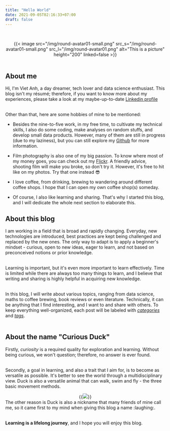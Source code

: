 ```yaml
---
title: "Hello World"
date: 2021-09-05T02:16:33+07:00
draft: false
---
```


&nbsp;
<center> {{< image src="/img/round-avatar01-small.png" src_s="/img/round-avatar01-small.png" src_l="/img/round-avatar01.png" alt="This is a picture" height="200" linked=false >}} </center>
&nbsp;

## About me

Hi, I'm Viet Anh, a day dreamer, tech lover and data science enthusiast. This blog isn't my résumé; therefore, if you want to know more about my experiences, please take a look at my maybe-up-to-date <a href="https://www.linkedin.com/in/viet-anh-nguyen-16116710a/">Linkedin profile</a>
<br/><br/>

Other than that, here are some hobbies of mine to be mentioned:

- Besides the nine-to-five work, in my free time, to cultivate my technical skills, I also do some coding, make analyses on random stuffs, and develop small data products. However, many of them are still in progress (due to my laziness), but you can still explore my <a href="https://github.com/vietanhnl95">Github</a> for more information.  

- Film photography is also one of my big passion. To know where most of my money goes, you can check out my <a href="https://www.flickr.com/photos/140409911@N03/">Flickr</a>. A friendly advice, shooting film will make you broke, so don't try it. However, it's free to hit like on my photos. Try that one instead :sunglasses:

- I love coffee, from drinking, brewing to wandering around different coffee shops. I hope that I can open my own coffee shop(s) someday.

- Of course, I also like learning and sharing. That's why I started this blog, and I will dedicate the whole next section to elaborate this.

## About this blog

I am working in a field that is broad and rapidly changing. Everyday, new technologies are introduced, best practices are kept being challenged and replaced by the new ones. The only way to adapt is to apply a beginner's mindset - curious, open to new ideas, eager to learn, and not based on preconceived notions or prior knowledge.
<br/><br/>

Learning is important, but it's even more important to learn effectively. Time is limited while there are always too many things to learn, and I believe that writing and sharing is highly helpful in acquiring new knowledge.
<br/><br/>

In this blog, I will write about various topics, ranging from data science, maths to coffee brewing, book reviews or even literature. Technically, it can be anything that I find interesting, and I want to and share with others. To keep everything well-organized, each post will be labeled with <a href="/categories">_categories_</a> and <a href="/tags">_tags_</a>.
<br/><br/>


## About the name "Curious Duck"

Firstly, _curiosity_ is a required quality for exploration and learning. Without being curious, we won't question; therefore, no answer is ever found.
<br/><br/>

Secondly, a goal in learning, and also a trait that I aim for, is to become as versatile as possible. It's better to see the world through a multidisciplinary view. Duck is also a versatile animal that can walk, swim and fly - the three basic movement methods.
<center> {{<image src="duck.jpeg" alt=" ">}} </center>
The other reason is Duck is also a nickname that many friends of mine call me, so it came first to my mind when giving this blog a name :laughing:.
<br/><br/>

**Learning is a lifelong journey**, and I hope you will enjoy this blog.

<!-- Mortimer Adler, a famous American philosopher once said in his famous book _How to Read a Book: The Classic Guide to Intelligent Reading_ that “The person who says he knows what he thinks but cannot express it usually does not know what he thinks." -->

<!-- You might wonder that this blog is named "Curious Duck"?

Firstly, duck is a versatile animal because it can walk, swim, and fly


What is curious: **"A desire to know or learn"**

Why:

- We always want to be wise, but being wise does not mean you have to have all the answers. Instead, we know how to look for the answer and will look for the answers
- The world is changing more rapidly than ever. So besides acquiring knowledge, we also need to update it frequently

being willing and able to question your knowledge and the knowledge of others is how you keep improving. Learning is a journey.

beginner’s mind – curious, open to new ideas, eager to learn, and not based on preconceived notions or prior knowledge.


Albert Einstein’s famous words, “I have no special talent. I am only passionately curious.” We might well quibble with the notion that Einstein had no “special talent,” but he wouldn’t have solved the riddles of the universe if not for his passionate curiosity. Then I came across another Einstein quote: “The important thing is not to stop questioning. Curiosity has its own reason for existence.

the only constant is change


## Why I write and share?



What does it mean to “know?”
Richard Feynman believed that “the world is much more interesting than any one discipline.” He understood the difference between knowing something and knowing the name of something, as well as how, when you truly know something, you can use that knowledge broadly. When you only know what something is called, you have no real sense of what it is. You can’t take it apart and play with it or use it to make new connections and generate new insights. When you know something, the labels are unimportant, because it’s not necessary to keep it in the box it came in.

“The person who says he knows what he thinks but cannot express it usually does not know what he thinks.” —Mortimer Adler -->
